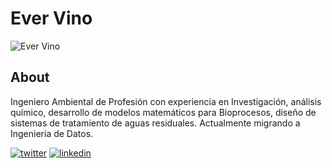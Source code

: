 # Ever Vino

![Ever Vino](../images/authors/ever-vino.png)

## About

Ingeniero Ambiental de Profesión con experiencia en Investigación,
análisis químico, desarrollo de modelos matemáticos para
Bioprocesos, diseño de sistemas de tratamiento de aguas residuales. Actualmente migrando a Ingeniería de Datos.

[![twitter](../images/networks/twitter-mini.png)](https://twitter.com/EverVino)
[![linkedin](../images/networks/linkedin-mini.png)](https://www.linkedin.com/in/ever-vino-86aa44224/)
